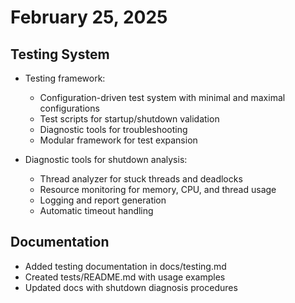 # February 25, 2025

## Testing System

- Testing framework:
  - Configuration-driven test system with minimal and maximal configurations
  - Test scripts for startup/shutdown validation
  - Diagnostic tools for troubleshooting
  - Modular framework for test expansion

- Diagnostic tools for shutdown analysis:
  - Thread analyzer for stuck threads and deadlocks
  - Resource monitoring for memory, CPU, and thread usage
  - Logging and report generation
  - Automatic timeout handling

## Documentation

- Added testing documentation in docs/testing.md
- Created tests/README.md with usage examples
- Updated docs with shutdown diagnosis procedures
